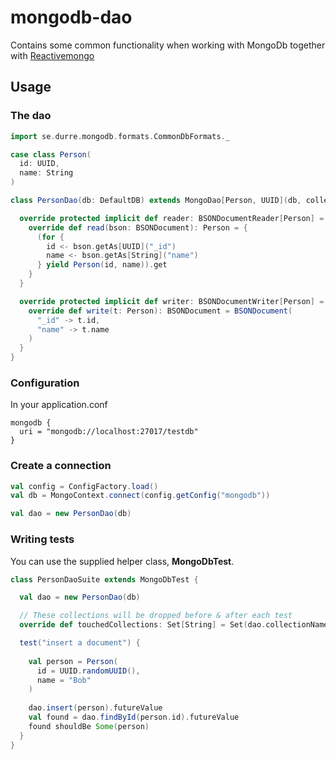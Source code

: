 # mongodb-dao

Contains some common functionality when working with MongoDb together with [Reactivemongo](http://reactivemongo.org/)

## Usage


### The dao
```scala
import se.durre.mongodb.formats.CommonDbFormats._

case class Person(
  id: UUID,
  name: String
)

class PersonDao(db: DefaultDB) extends MongoDao[Person, UUID](db, collectionName = "persons") {

  override protected implicit def reader: BSONDocumentReader[Person] = new BSONDocumentReader[Person] {
    override def read(bson: BSONDocument): Person = {
      (for {
        id <- bson.getAs[UUID]("_id")
        name <- bson.getAs[String]("name")
      } yield Person(id, name)).get
    }
  }

  override protected implicit def writer: BSONDocumentWriter[Person] = new BSONDocumentWriter[Person] {
    override def write(t: Person): BSONDocument = BSONDocument(
      "_id" -> t.id,
      "name" -> t.name
    )
  }
}
```


### Configuration

In your application.conf

```
mongodb {
  uri = "mongodb://localhost:27017/testdb"
}
```

### Create a connection

```scala
val config = ConfigFactory.load() 
val db = MongoContext.connect(config.getConfig("mongodb"))

val dao = new PersonDao(db)
```


### Writing tests

You can use the supplied helper class, **MongoDbTest**.

```scala
class PersonDaoSuite extends MongoDbTest {

  val dao = new PersonDao(db)

  // These collections will be dropped before & after each test
  override def touchedCollections: Set[String] = Set(dao.collectionName)

  test("insert a document") {
  
    val person = Person(
      id = UUID.randomUUID(),
      name = "Bob"
    )
  
    dao.insert(person).futureValue    
    val found = dao.findById(person.id).futureValue
    found shouldBe Some(person)
  }
}
```
